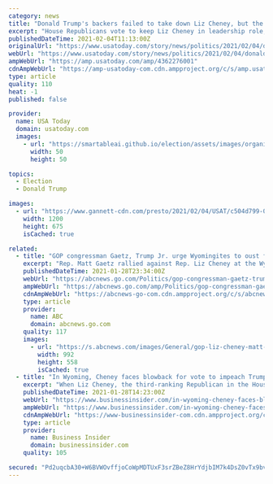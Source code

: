 ```yaml
---
category: news
title: "Donald Trump's backers failed to take down Liz Cheney, but the Republican 'civil war' isn't near over"
excerpt: "House Republicans vote to keep Liz Cheney in leadership role, despite her impeachment vote; Trump backers vowed to defeat her in a 2022 GOP primary."
publishedDateTime: 2021-02-04T11:13:00Z
originalUrl: "https://www.usatoday.com/story/news/politics/2021/02/04/donald-trump-backers-didnt-oust-liz-cheney-but-republican-civil-war-goes/4362276001/"
webUrl: "https://www.usatoday.com/story/news/politics/2021/02/04/donald-trump-backers-didnt-oust-liz-cheney-but-republican-civil-war-goes/4362276001/"
ampWebUrl: "https://amp.usatoday.com/amp/4362276001"
cdnAmpWebUrl: "https://amp-usatoday-com.cdn.ampproject.org/c/s/amp.usatoday.com/amp/4362276001"
type: article
quality: 110
heat: -1
published: false

provider:
  name: USA Today
  domain: usatoday.com
  images:
    - url: "https://smartableai.github.io/election/assets/images/organizations/usatoday.com-50x50.jpg"
      width: 50
      height: 50

topics:
  - Election
  - Donald Trump

images:
  - url: "https://www.gannett-cdn.com/presto/2021/02/04/USAT/c504d799-03af-495e-b0b4-98042333bc1c-Liz_Cheney_1.jpg?auto=webp&crop=5087,2862,x0,y0&format=pjpg&width=1200"
    width: 1200
    height: 675
    isCached: true

related:
  - title: "GOP congressman Gaetz, Trump Jr. urge Wyomingites to oust fellow Republican Liz Cheney"
    excerpt: "Rep. Matt Gaetz rallied against Rep. Liz Cheney at the Wyoming State Capitol Thursday, escalating the effort among some Republicans to oust her from leadership."
    publishedDateTime: 2021-01-28T23:34:00Z
    webUrl: "https://abcnews.go.com/Politics/gop-congressman-gaetz-trump-jr-urge-wyomingites-oust/story?id=75544628"
    ampWebUrl: "https://abcnews.go.com/amp/Politics/gop-congressman-gaetz-trump-jr-urge-wyomingites-oust/story?id=75544628"
    cdnAmpWebUrl: "https://abcnews-go-com.cdn.ampproject.org/c/s/abcnews.go.com/amp/Politics/gop-congressman-gaetz-trump-jr-urge-wyomingites-oust/story?id=75544628"
    type: article
    provider:
      name: ABC
      domain: abcnews.go.com
    quality: 117
    images:
      - url: "https://s.abcnews.com/images/General/gop-liz-cheney-matt-gaetz-wyoming-04-gty-210128_1611878359548_hpMain_16x9_992.jpg"
        width: 992
        height: 558
        isCached: true
  - title: "In Wyoming, Cheney faces blowback for vote to impeach Trump"
    excerpt: "When Liz Cheney, the third-ranking Republican in the House of Representatives, decided to vote to impeach a president from her own party, she knew she'd cause some waves. She might not have expected the seismic impact at home."
    publishedDateTime: 2021-01-28T14:23:00Z
    webUrl: "https://www.businessinsider.com/in-wyoming-cheney-faces-blowback-for-vote-to-impeach-trump-2021-1"
    ampWebUrl: "https://www.businessinsider.com/in-wyoming-cheney-faces-blowback-for-vote-to-impeach-trump-2021-1?amp"
    cdnAmpWebUrl: "https://www-businessinsider-com.cdn.ampproject.org/c/s/www.businessinsider.com/in-wyoming-cheney-faces-blowback-for-vote-to-impeach-trump-2021-1?amp"
    type: article
    provider:
      name: Business Insider
      domain: businessinsider.com
    quality: 105

secured: "Pd2uqcbA30+W6BVWOvffjoCoWpMDTUxF3srZBeZ8HrYdjbIM7k4DsZ0vTx9bvmXDctem+1C6wPyQzfAyE3PWcXyXw1yR6+MllitlupnkXrmV3i2HQZaZDs/QiirXC8Uzuf+eGn7VRelufsSBdghxoQU0BC2eBpOnvXbXTVWiwty3PcaDSMYIc8Pu7cn01z8SCe09En0sBHZl26CHNxBOig76Qv0Wk7y+9dipur7g4h+eK2sO4Xk2BmQhbR28IkjsjJTlzuXiwhgQ5ZPcwIScDepgCTrSN9hymhEiK/f4W+16wLRuZOHVbdAIQrLfJ/llSxnUE0ZYEWL5l5f+PNNQeUhu7FZBu5fboo7XbfsNMa8=;yV3cCFGBfOpDj07BA3knDQ=="
---
```


